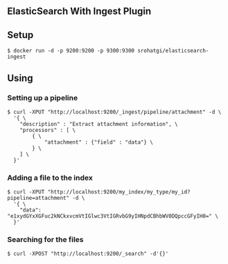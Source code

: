 ## ElasticSearch With Ingest Plugin ##

## Setup ##

    $ docker run -d -p 9200:9200 -p 9300:9300 srohatgi/elasticsearch-ingest

## Using ##

### Setting up a pipeline ###

    $ curl -XPUT "http://localhost:9200/_ingest/pipeline/attachment" -d \
      '{ \
        "description" : "Extract attachment information", \
        "processors" : [ \
            { \
                "attachment" : {"field" : "data"} \
            } \
        ] \
      }'


### Adding a file to the index ###

    $ curl -XPUT "http://localhost:9200/my_index/my_type/my_id?pipeline=attachment" -d \
      '{ \
        "data": "e1xydGYxXGFuc2kNCkxvcmVtIGlwc3VtIGRvbG9yIHNpdCBhbWV0DQpccGFyIH0=" \
      }'

### Searching for the files ###

    $ curl -XPOST "http://localhost:9200/_search" -d'{}'
